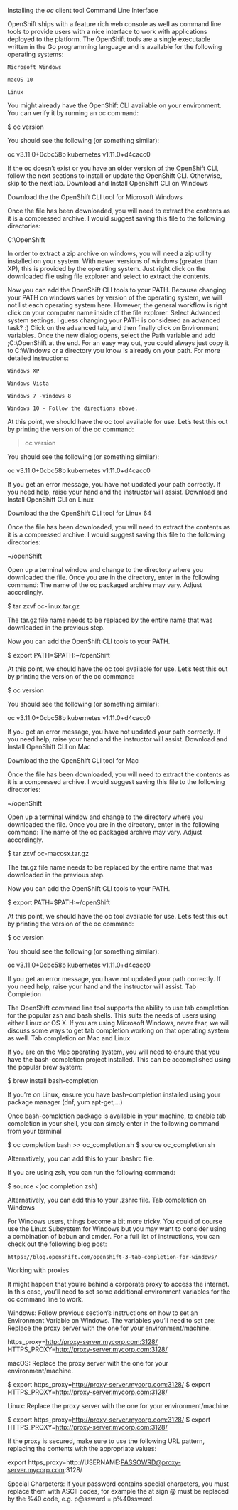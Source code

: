 Installing the *oc* client tool
Command Line Interface

OpenShift ships with a feature rich web console as well as command line tools to provide users with a nice interface to work with applications deployed to the platform. The OpenShift tools are a single executable written in the Go programming language and is available for the following operating systems:

    Microsoft Windows

    macOS 10

    Linux

You might already have the OpenShift CLI available on your environment. You can verify it by running an oc command:

$ oc version

You should see the following (or something similar):

oc v3.11.0+0cbc58b
kubernetes v1.11.0+d4cacc0

If the oc doesn’t exist or you have an older version of the OpenShift CLI, follow the next sections to install or update the OpenShift CLI. Otherwise, skip to the next lab.
Download and Install OpenShift CLI on Windows

Download the the OpenShift CLI tool for Microsoft Windows

Once the file has been downloaded, you will need to extract the contents as it is a compressed archive. I would suggest saving this file to the following directories:

C:\OpenShift

In order to extract a zip archive on windows, you will need a zip utility installed on your system. With newer versions of windows (greater than XP), this is provided by the operating system. Just right click on the downloaded file using file explorer and select to extract the contents.

Now you can add the OpenShift CLI tools to your PATH. Because changing your PATH on windows varies by version of the operating system, we will not list each operating system here. However, the general workflow is right click on your computer name inside of the file explorer. Select Advanced system settings. I guess changing your PATH is considered an advanced task? :) Click on the advanced tab, and then finally click on Environment variables. Once the new dialog opens, select the Path variable and add ;C:\OpenShift at the end. For an easy way out, you could always just copy it to C:\Windows or a directory you know is already on your path. For more detailed instructions:

    Windows XP

    Windows Vista

    Windows 7 -Windows 8

    Windows 10 - Follow the directions above.

At this point, we should have the oc tool available for use. Let’s test this out by printing the version of the oc command:

> oc version

You should see the following (or something similar):

oc v3.11.0+0cbc58b
kubernetes v1.11.0+d4cacc0

If you get an error message, you have not updated your path correctly. If you need help, raise your hand and the instructor will assist.
Download and Install OpenShift CLI on Linux

Download the the OpenShift CLI tool for Linux 64

Once the file has been downloaded, you will need to extract the contents as it is a compressed archive. I would suggest saving this file to the following directories:

~/openShift

Open up a terminal window and change to the directory where you downloaded the file. Once you are in the directory, enter in the following command:
	The name of the oc packaged archive may vary. Adjust accordingly.

$ tar zxvf oc-linux.tar.gz

The tar.gz file name needs to be replaced by the entire name that was downloaded in the previous step.

Now you can add the OpenShift CLI tools to your PATH.

$ export PATH=$PATH:~/openShift

At this point, we should have the oc tool available for use. Let’s test this out by printing the version of the oc command:

$ oc version

You should see the following (or something similar):

oc v3.11.0+0cbc58b
kubernetes v1.11.0+d4cacc0

If you get an error message, you have not updated your path correctly. If you need help, raise your hand and the instructor will assist.
Download and Install OpenShift CLI on Mac

Download the the OpenShift CLI tool for Mac

Once the file has been downloaded, you will need to extract the contents as it is a compressed archive. I would suggest saving this file to the following directories:

~/openShift

Open up a terminal window and change to the directory where you downloaded the file. Once you are in the directory, enter in the following command:
	The name of the oc packaged archive may vary. Adjust accordingly.

$ tar zxvf oc-macosx.tar.gz

The tar.gz file name needs to be replaced by the entire name that was downloaded in the previous step.

Now you can add the OpenShift CLI tools to your PATH.

$ export PATH=$PATH:~/openShift

At this point, we should have the oc tool available for use. Let’s test this out by printing the version of the oc command:

$ oc version

You should see the following (or something similar):

oc v3.11.0+0cbc58b
kubernetes v1.11.0+d4cacc0

If you get an error message, you have not updated your path correctly. If you need help, raise your hand and the instructor will assist.
Tab Completion

The OpenShift command line tool supports the ability to use tab completion for the popular zsh and bash shells. This suits the needs of users using either Linux or OS X. If you are using Microsoft Windows, never fear, we will discuss some ways to get tab completion working on that operating system as well.
Tab completion on Mac and Linux

If you are on the Mac operating system, you will need to ensure that you have the bash-completion project installed. This can be accomplished using the popular brew system:

$ brew install bash-completion

If you’re on Linux, ensure you have bash-completion installed using your package manager (dnf, yum apt-get,…​)

Once bash-completion package is available in your machine, to enable tab completion in your shell, you can simply enter in the following command from your terminal

$ oc completion bash >> oc_completion.sh
$ source oc_completion.sh

Alternatively, you can add this to your .bashrc file.

If you are using zsh, you can run the following command:

$ source <(oc completion zsh)

Alternatively, you can add this to your .zshrc file.
Tab completion on Windows

For Windows users, things become a bit more tricky. You could of course use the Linux Subsystem for Windows but you may want to consider using a combination of babun and cmder. For a full list of instructions, you can check out the following blog post:

    https://blog.openshift.com/openshift-3-tab-completion-for-windows/

Working with proxies

It might happen that you’re behind a corporate proxy to access the internet. In this case, you’ll need to set some additional environment variables for the oc command line to work.

Windows: Follow previous section’s instructions on how to set an Environment Variable on Windows. The variables you’ll need to set are:
	Replace the proxy server with the one for your environment/machine.

https_proxy=http://proxy-server.mycorp.com:3128/
HTTPS_PROXY=http://proxy-server.mycorp.com:3128/

macOS:
	Replace the proxy server with the one for your environment/machine.

$ export https_proxy=http://proxy-server.mycorp.com:3128/
$ export HTTPS_PROXY=http://proxy-server.mycorp.com:3128/

Linux:
	Replace the proxy server with the one for your environment/machine.

$ export https_proxy=http://proxy-server.mycorp.com:3128/
$ export HTTPS_PROXY=http://proxy-server.mycorp.com:3128/

	

If the proxy is secured, make sure to use the following URL pattern, replacing the contents with the appropriate values:

export https_proxy=http://USERNAME:PASSOWRD@proxy-server.mycorp.com:3128/

Special Characters: If your password contains special characters, you must replace them with ASCII codes, for example the at sign @ must be replaced by the %40 code, e.g. p@ssword = p%40ssword.
